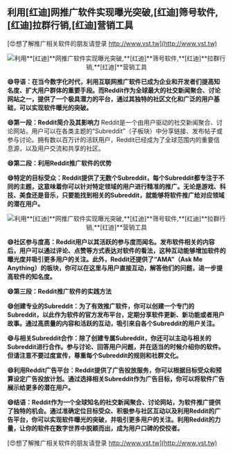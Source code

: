 ## **利用**[红迪]**网推广软件实现曝光突破,**[红迪]**筛号软件,**[红迪]**拉群行销,**[红迪]**营销工具**

[😍想了解推广相关软件的朋友请登录 http://www.vst.tw](http://www.vst.tw)

 <center><img src="https://vst.tw/MP4/tuiguang/png/4.png" alt="利用**[红迪]**网推广软件实现曝光突破,**[红迪]**筛号软件,**[红迪]**拉群行销,**[红迪]**营销工具"></center>

**😄导语：在当今数字化时代，利用互联网推广软件已成为企业和开发者们提高知名度、扩大用户群体的重要手段。而Reddit作为全球最大的社交新闻聚合、讨论网站之一，提供了一个极具潜力的平台，通过其独特的社区文化和广泛的用户基础，可以实现软件曝光的突破。**

**😄第一段：Reddit简介及其影响力**
Reddit是一个由用户驱动的社交新闻聚合、讨论网站，用户可以在各类主题的“Subreddit”（子板块）中分享链接、发布帖子或参与讨论。拥有数以百万计的活跃用户，Reddit已经成为了全球范围内的重要信息源，以及用户交流和共享的社区。

**😄第二段：利用Reddit推广软件的优势**

**😄特定的目标受众：Reddit提供了无数个Subreddit，每个Subreddit都专注于不同的主题，这意味着你可以针对特定领域的用户进行精准的推广。无论是游戏、科技、美食还是音乐，只要能找到相关的Subreddit，就能够将软件推广给对应领域的潜在用户。**

 <center><img src="https://vst.tw/MP4/tuiguang/png/6.png" alt="利用**[红迪]**网推广软件实现曝光突破,**[红迪]**筛号软件,**[红迪]**拉群行销,**[红迪]**营销工具"></center>

**😄社区参与度高：Reddit用户以其活跃的参与度而闻名。发布软件相关的内容后，用户可以通过评论、点赞等方式表达对软件的看法，这种互动能够增加软件的曝光度并吸引更多用户的关注。此外，Reddit还提供了“AMA”（Ask Me Anything）的板块，你可以在这里与用户直接互动，解答他们的问题，进一步提高软件的知名度。**

**😄第三段：Reddit推广软件的实践方法**

**😄创建专业的Subreddit：为了有效推广软件，你可以创建一个专门的Subreddit，以此作为软件的官方发布平台，定期分享软件更新、新功能或者用户故事。通过高质量的内容和活跃的互动，吸引来自各个Subreddit的用户关注。**

**😄与相关Subreddit合作：除了创建专属Subreddit，你还可以主动与相关的Subreddit进行合作。参与讨论、回答用户问题，并在适当的时候介绍你的软件。但请注意不要过度宣传，尊重每个Subreddit的规则和社群文化。**

**😄利用Reddit广告平台：Reddit提供了广告投放服务，你可以根据目标受众和预算设定广告投放计划。通过选择相关Subreddit作为广告目标，你可以将软件广告展示给更多的潜在用户。**

**😄结语：Reddit作为一个全球知名的社交新闻聚合、讨论网站，为软件推广提供了独特的机会。通过准确定位目标受众、积极参与社区互动以及利用Reddit的广告平台，你可以实现软件曝光的突破，并吸引更多用户的关注。利用Reddit的力量，让你的软件在数字世界中脱颖而出，成为用户口碑的佼佼者。**

[😍想了解推广相关软件的朋友请登录 http://www.vst.tw](http://www.vst.tw)



